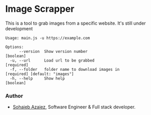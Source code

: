 # Image Scrapper
This is a tool to grab images from a specific website. It's still under development

```
Usage: main.js -u https://example.com                                           
                                                                                
Options:                                                                        
      --version  Show version number                                   [boolean]
  -u, --url      Load url to be grabbed                                [required]
  -f, --folder   folder name to download images in                     [required] [default: "images"]
  -h, --help     Show help                                             [boolean]

```

### Author
- [Sohaieb Azaiez](https://github.com/sohaieb), Software Engineer & Full stack developer.
